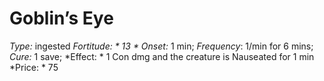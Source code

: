﻿---
name: Goblin’s Eye
type: ingested
fortitude: 13
onset: 1 min
frequency: 1/min for 6 mins
effect:
  "1 Con dmg and the creature is Nauseated for 1 min"
cure: 1 save
price: 75
---

# Goblin’s Eye
 *Type:* ingested
*Fortitude: * 13 * Onset:* 1 min;  *Frequency*: 1/min for 6 mins;  *Cure:* 1 save; 
*Effect: * 1 Con dmg and the creature is Nauseated for 1 min
*Price: * 75